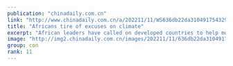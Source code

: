```yaml
---
publication: "chinadaily.com.cn"
link: "http://www.chinadaily.com.cn/a/202211/11/WS636db22da3104917543291f1.html"
title: "Africans tire of excuses on climate"
excerpt: "African leaders have called on developed countries to help more in the fight against climate change, noting that Africa suffers some of the worst effects even though it is responsible for just 3.8 per"
image: "http://img2.chinadaily.com.cn/images/202211/11/636db22da31049178c900909.jpeg"
group: con
rank: 11
---
```

